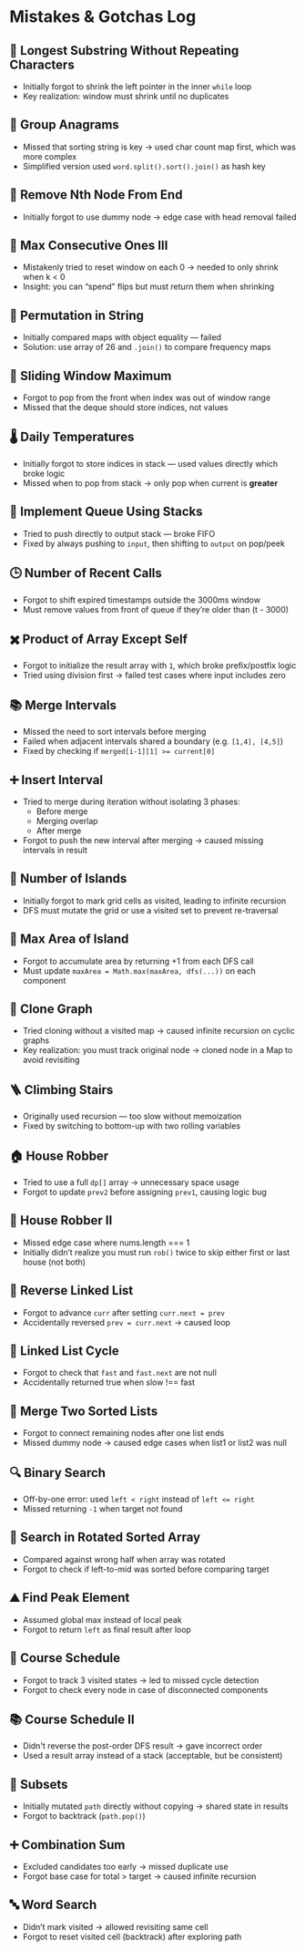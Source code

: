 # Mistakes & Gotchas Log

## 🧠 Longest Substring Without Repeating Characters
- Initially forgot to shrink the left pointer in the inner `while` loop
- Key realization: window must shrink until no duplicates

## 📌 Group Anagrams
- Missed that sorting string is key → used char count map first, which was more complex
- Simplified version used `word.split().sort().join()` as hash key

## 🔄 Remove Nth Node From End
- Initially forgot to use dummy node → edge case with head removal failed

## 🔁 Max Consecutive Ones III
- Mistakenly tried to reset window on each 0 → needed to only shrink when k < 0
- Insight: you can “spend” flips but must return them when shrinking

## 🔁 Permutation in String
- Initially compared maps with object equality — failed
- Solution: use array of 26 and `.join()` to compare frequency maps

## 🚪 Sliding Window Maximum
- Forgot to pop from the front when index was out of window range
- Missed that the deque should store indices, not values

## 🌡️ Daily Temperatures
- Initially forgot to store indices in stack — used values directly which broke logic
- Missed when to pop from stack → only pop when current is **greater**

## 🧱 Implement Queue Using Stacks
- Tried to push directly to output stack — broke FIFO
- Fixed by always pushing to `input`, then shifting to `output` on pop/peek

## 🕒 Number of Recent Calls
- Forgot to shift expired timestamps outside the 3000ms window
- Must remove values from front of queue if they’re older than (t - 3000)

## ✖️ Product of Array Except Self
- Forgot to initialize the result array with `1`, which broke prefix/postfix logic
- Tried using division first → failed test cases where input includes zero

## 📚 Merge Intervals
- Missed the need to sort intervals before merging
- Failed when adjacent intervals shared a boundary (e.g. `[1,4], [4,5]`)
- Fixed by checking if `merged[i-1][1] >= current[0]`

## ➕ Insert Interval
- Tried to merge during iteration without isolating 3 phases:
  - Before merge
  - Merging overlap
  - After merge
- Forgot to push the new interval after merging → caused missing intervals in result

## 🌊 Number of Islands
- Initially forgot to mark grid cells as visited, leading to infinite recursion
- DFS must mutate the grid or use a visited set to prevent re-traversal

## 📏 Max Area of Island
- Forgot to accumulate area by returning +1 from each DFS call
- Must update `maxArea = Math.max(maxArea, dfs(...))` on each component

## 🧬 Clone Graph
- Tried cloning without a visited map → caused infinite recursion on cyclic graphs
- Key realization: you must track original node → cloned node in a Map to avoid revisiting

## 🪜 Climbing Stairs
- Originally used recursion — too slow without memoization
- Fixed by switching to bottom-up with two rolling variables

## 🏠 House Robber
- Tried to use a full `dp[]` array → unnecessary space usage
- Forgot to update `prev2` before assigning `prev1`, causing logic bug

## 🔄 House Robber II
- Missed edge case where nums.length === 1
- Initially didn’t realize you must run `rob()` twice to skip either first or last house (not both)

## 🔁 Reverse Linked List
- Forgot to advance `curr` after setting `curr.next = prev`
- Accidentally reversed `prev = curr.next` → caused loop

## 🔁 Linked List Cycle
- Forgot to check that `fast` and `fast.next` are not null
- Accidentally returned true when slow !== fast

## 🔁 Merge Two Sorted Lists
- Forgot to connect remaining nodes after one list ends
- Missed dummy node → caused edge cases when list1 or list2 was null

## 🔍 Binary Search
- Off-by-one error: used `left < right` instead of `left <= right`
- Missed returning `-1` when target not found

## 🔄 Search in Rotated Sorted Array
- Compared against wrong half when array was rotated
- Forgot to check if left-to-mid was sorted before comparing target

## ⛰️ Find Peak Element
- Assumed global max instead of local peak
- Forgot to return `left` as final result after loop

## 🧭 Course Schedule
- Forgot to track 3 visited states → led to missed cycle detection
- Forgot to check every node in case of disconnected components

## 📚 Course Schedule II
- Didn't reverse the post-order DFS result → gave incorrect order
- Used a result array instead of a stack (acceptable, but be consistent)

## 🧩 Subsets
- Initially mutated `path` directly without copying → shared state in results
- Forgot to backtrack (`path.pop()`)

## ➕ Combination Sum
- Excluded candidates too early → missed duplicate use
- Forgot base case for total > target → caused infinite recursion

## 🔤 Word Search
- Didn’t mark visited → allowed revisiting same cell
- Forgot to reset visited cell (backtrack) after exploring path
